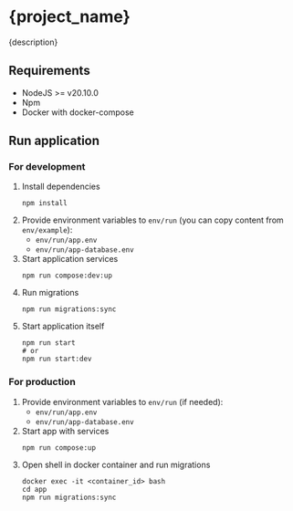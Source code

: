 # {project_name}

{description}

## Requirements
* NodeJS >= v20.10.0
* Npm
* Docker with docker-compose

## Run application

### For development
1. Install dependencies
    ```shell
    npm install
    ```
2. Provide environment variables to `env/run` (you can copy content from `env/example`):
    * `env/run/app.env`
    * `env/run/app-database.env`
3. Start application services
    ```shell
    npm run compose:dev:up
    ```
4. Run migrations
   ```shell
   npm run migrations:sync
   ```
5. Start application itself
    ```shell
    npm run start
    # or
    npm run start:dev
    ```

### For production
1. Provide environment variables to `env/run` (if needed):
    * `env/run/app.env`
    * `env/run/app-database.env`
2. Start app with services
    ```shell
    npm run compose:up
    ```
3. Open shell in docker container and run migrations
   ```shell
   docker exec -it <container_id> bash
   cd app
   npm run migrations:sync
   ```
